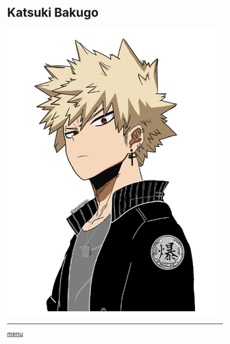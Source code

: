 # Katsuki Bakugo
![imaherandom](https://github.com/laurorus/sitewebcour/blob/main/raf%2C750x1000%2C075%2Ct%2CFFFFFF%2097ab1c12de.jpg "Bakugo Katsuki")

___
[menu](https://github.com/laurorus/sitewebcour/blob/main/README.md)


